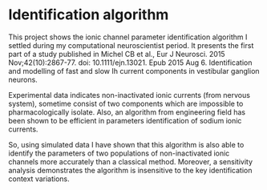 # Identification algorithm

This project shows the ionic channel parameter identification algorithm I settled during my computational neuroscientist period. It presents the first part of a study published in Michel CB et al., Eur J Neurosci. 2015 Nov;42(10):2867-77. doi: 10.1111/ejn.13021. Epub 2015 Aug 6. Identification and modelling of fast and slow Ih current components in vestibular ganglion neurons.

Experimental data indicates non-inactivated ionic currents (from nervous system), sometime consist of two components which are impossible to pharmacologically isolate. Also, an algorithm from engineering field has been shown to be efficient in parameters identification of sodium ionic currents.

So, using simulated data I have shown that this algorithm is also able to identify the parameters of two populations of non-inactivated ionic channels more accurately than a classical method. Moreover, a sensitivity analysis demonstrates the algorithm is insensitive to the key identification context variations.
